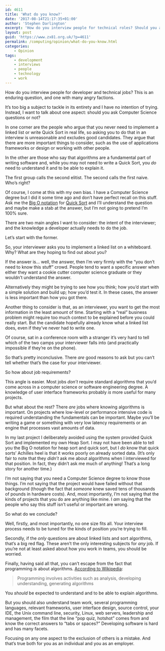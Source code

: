 ```yaml
---
id: 4611
title: 'What do you know?'
date: '2017-08-14T21:17:35+01:00'
author: 'Stephen Darlington'
excerpt: 'How do you interview people for technical roles? Should you ask questions about algorithms?'
layout: post
guid: 'https://www.zx81.org.uk/?p=4611'
permalink: /computing/opinion/what-do-you-know.html
categories:
    - Opinion
tags:
    - development
    - interviews
    - people
    - technology
    - work
---
```


How do you interview people for developer and technical jobs? This is an enduring question, and one with many angry factions.

It’s too big a subject to tackle in its entirety and I have no intention of trying. Instead, I want to talk about one aspect: should you ask Computer Science questions or not?

In one corner are the people who argue that you never need to implement a linked list or write Quick Sort in real life, so asking you to do that in an interview is unreasonable and excludes good candidates. They argue that there are more important things to consider, such as the use of applications frameworks or design or working with other people.

In the other are those who say that algorithms are a fundamental part of writing software and, while you may not need to write a Quick Sort, you *do* need to understand it and to be able to explain it.

The first group calls the second elitist. The second calls the first naive. Who’s right?

Of course, I come at this with my own bias. I have a Computer Science degree but I did it some time ago and don’t have perfect recall on this stuff. Ask me the [Big O notation](https://en.wikipedia.org/wiki/Big_O_notation) for [Quick Sort](https://en.wikipedia.org/wiki/Quicksort) and I’ll understand the question and maybe make a stab at the answer, but I’m not going to pretend I’m 100% sure.

There are two main angles I want to consider: the intent of the interviewer; and the knowledge a developer actually needs to do the job.

Let’s start with the former.

So, your interviewer asks you to implement a linked list on a whiteboard. Why? What are they hoping to find out about you?

If the answer is… well, the answer, then I’m very firmly with the “you don’t need to know this stuff” crowd. People tend to want a specific answer when either they want a cookie cutter computer science graduate or they wouldn’t understand the answer.

Alternatively they might be trying to see how you think; how you’d start with a simple solution and build up; how you’d test it. In these cases, the answer is less important than how you got there.

Another thing to consider is that, as an interviewer, you want to get the most information in the least amount of time. Starting with a “real” business problem might require too much context to be explained before you could really start. But the candidate hopefully already know what a linked list does, even if they’ve never had to write one.

Of course, sat in a conference room with a stranger it’s very hard to tell which of the two camps your interviewer falls into (and practically impossible if they’re on the phone).

So that’s pretty inconclusive. There *are* good reasons to ask but you can’t tell whether that’s the case for your interviewer.

So how about job requirements?

This angle is easier. Most jobs *don’t* require standard algorithms that you’d come across in a computer science or software engineering degree. A knowledge of user interface frameworks probably *is* more useful for many projects.

But what about the rest? There *are* jobs where knowing algorithms is important. On projects where low-level or performance intensive code is required understanding the fundamentals can be important. Maybe you’ll be writing a game or something with very low latency requirements or an engine that processes vast amounts of data.

In my last project I deliberately avoided using the system provided Quick Sort and implemented my own Heap Sort. I may not have been able to tell you the Big O notation for heap sort and quick sort, but I *do* know that quick sorts’ Achilles heel is that it works poorly on already sorted data. (It’s only fair to note that they *didn’t* ask me about algorithms when I interviewed for that position. In fact, they didn’t ask me much of anything! That’s a long story for another time.)

I’m not saying that you need a Computer Science degree to know those things. I’m not saying that the project would have failed without that background (though the fact that *someone* knew saved tens of thousands of pounds in hardware costs). And, most importantly, I’m not saying that the kinds of projects that you do are anything like mine. I *am* saying that the people who say this stuff isn’t useful or important are wrong.

So what do we conclude?

Well, firstly, and most importantly, no one size fits all. Your interview process needs to be tuned for the kinds of position you’re trying to fill.

Secondly, if the *only* questions are about linked lists and sort algorithms, that’s a big red flag. These aren’t the only interesting subjects for *any* job. If you’re not at least asked about how you work in teams, you should be worried.

Finally, having said all that, you can’t escape from the fact that programming *is* about algorithms. [According to Wikipedia](https://en.wikipedia.org/wiki/Computer_programming):

> Programming involves activities such as analysis, developing understanding, generating algorithms

You *should* be expected to understand and to be able to explain algorithms.

But you should also understand team work, several programming languages, relevant frameworks, user interface design, source control, your IDE, the Unix command line, security, Linux, web servers, leadership and management, the film that the line “pop quiz, hotshot” comes from and know the correct answers to “tabs or spaces?” Developing software is hard and has many facets.

Focusing on any one aspect to the exclusion of others is a mistake. And that’s true both for you as an individual and you as an employer.